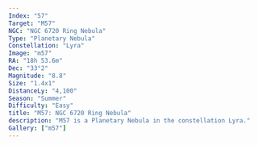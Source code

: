 ```yaml
---
Index: "57"
Target: "M57"
NGC: "NGC 6720 Ring Nebula"
Type: "Planetary Nebula"
Constellation: "Lyra"
Image: "m57"
RA: "18h 53.6m"
Dec: "33°2"
Magnitude: "8.8"
Size: "1.4x1"
DistanceLy: "4,100"
Season: "Summer"
Difficulty: "Easy"
title: "M57: NGC 6720 Ring Nebula"
description: "M57 is a Planetary Nebula in the constellation Lyra."
Gallery: ["m57"]
---
```

